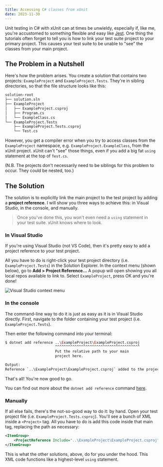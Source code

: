 ```yaml
---
title: Accessing C# classes from xUnit
date: 2023-11-30
---
```


Unit testing in C# with xUnit can at times be unwieldy, especially if, like me, you're accustomed to something flexible and easy like [Jest](https://jestjs.io/). One thing the tutorials often forget to tell you is how to link your test suite project to your primary project. This causes your test suite to be unable to "see" the classes from your main project.

## The Problem in a Nutshell

Here's how the problem arises. You create a solution that contains two projects: `ExampleProject` and `ExampleProject.Tests`. They're in sibling directories, so that the file structure looks like this:

```txt
solution-root
├── solution.sln
├── ExampleProject
│   ├── ExampleProject.csproj
│   ├── Program.cs
│   └── ExampleClass.cs
└── ExampleProject.Tests
    ├── ExampleProject.Tests.csproj
    └── Test.cs
```

However, you get a compiler error when you try to access classes from the `ExampleProject` namespace, e.g. `ExampleProject.ExampleClass`, from the xUnit project. xUnit can't "see" those things, even if you add a big fat `using` statement at the top of `Test.cs`.

(N.B. The projects don't necessarily need to be siblings for this problem to occur. They could be nested, too.)

## The Solution

The solution is to explicitly link the main project to the test project by adding a **project reference**. I will show you three ways to achieve this: in Visual Studio, in the console, and manually.

> Once you've done this, you won't even need a `using` statement in your test suite. xUnit knows where to look.

### In Visual Studio

If you're using Visual Studio (not VS Code), then it's pretty easy to add a project reference to your test project.

All you have to do is right-click your test project directory (i.e. `ExampleProject.Tests`) in the Solution Explorer. In the context menu (shown below), go to **Add > Project Reference...** A popup will open showing you all local repos available to link to. Select `ExampleProject`, press OK and you're done!

![Visual Studio context menu](../images/cant-access-classes-from-xunit-context-menu.png)

### In the console

The command-line way to do it is just as easy as it is in Visual Studio directly. First, navigate to the folder containing your test project (i.e. `ExampleProject.Tests`).

Then enter the following command into your terminal:

```sh
$ dotnet add reference ..\ExampleProject\ExampleProject.csproj
                       ^^^^^^^^^^^^^^^^^^^^^^^^^^^^^^^^^^^^^^^
                       Put the relative path to your main
                       project here.

Output:
Reference `..\ExampleProject\ExampleProject.csproj` added to the project.
```

That's all! You're now good to go.

You can find out more about the `dotnet add reference` command [here](https://learn.microsoft.com/en-us/dotnet/core/tools/dotnet-add-reference).

### Manually

If all else fails, there's the not-so-good way to do it: by hand. Open your test project file (i.e. `ExampleProject.Tests.csproj`). You'll see a bunch of XML inside a `<Project>` tag. All you have to do is add this code inside that main tag, replacing the path as necessary:

```xml
<ItemGroup>
    <ProjectReference Include="..\ExampleProject\ExampleProject.csproj" />
</ItemGroup>
```

This is what the other solutions, above, do for you under the hood. This XML code functions like a highest-level `using` statement.

